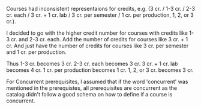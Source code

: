 Courses had inconsistent representaions for credits, e.g. (3 cr. / 1-3 cr. / 2-3 cr. each / 3 cr. + 1 cr. lab / 3 cr. per semester / 1 cr. per production, 1, 2, or 3 cr.).

I decided to go with the higher credit number for courses with credits like 1-3 cr. and  2-3 cr. each.
Add the number of credits for courses like 3 cr. + 1 cr.
And just have the number of credits for courses like 3 cr. per semester and 1 cr. per production.

Thus 
1-3 cr. becomes 3 cr. 
2-3 cr. each becomes 3 cr.
3 cr. + 1 cr. lab becomes 4 cr.
1 cr. per production becomes 1 cr.
1, 2, or 3 cr. becomes 3 cr.


For Concurrent prerequisites, I assumed that if the word 'concurrent' was mentioned in the prerequistes, all prerequisites are concurrent as the catalog didn't follow a good schema on how to define if a course is concurrent.
